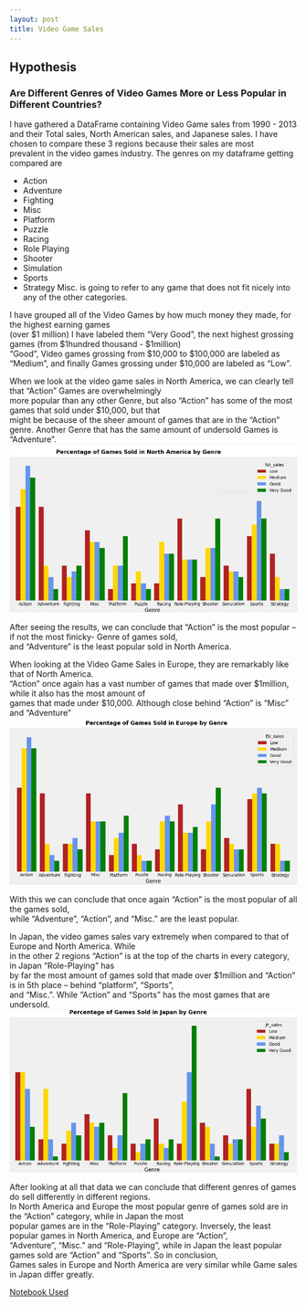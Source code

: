 ```yaml
---
layout: post
title: Video Game Sales
---
```

## Hypothesis
### Are Different Genres of Video Games More or Less Popular in Different Countries?

I have gathered a DataFrame containing Video Game sales from 1990 - 2013  
and their Total sales, North American sales, and Japanese sales.
I have chosen to compare these 3 regions because their sales are most  
prevalent in the video games industry. The genres on my dataframe getting compared are
*	Action
*	Adventure
*	Fighting
*	Misc
*	Platform
*	Puzzle
*	Racing
*	Role Playing
*	Shooter
*	Simulation
*	Sports
*	Strategy
Misc. is going to refer to any game that does not fit nicely into any of the other categories.

I have grouped all of the Video Games by how much money they made, for the highest earning games  
(over $1 million) I have labeled them “Very Good”, the next highest grossing games (from $1hundred thousand - $1million)  
“Good”, Video games grossing from $10,000 to $100,000 are labeled as “Medium”, and finally Games grossing under $10,000 are labeled as “Low”.
>
>
When we look at the video game sales in North America, we can clearly tell that “Action” Games are overwhelmingly  
more popular than any other Genre, but also “Action” has some of the most games that sold under $10,000, but that  
might be because of the sheer amount of games that are in the “Action” genre. Another Genre that has the same amount of undersold Games is “Adventure”.
![Qualifiers](https://github.com/thompsondylan33/thompsondylan/blob/master/images/NA_sales.PNG?raw=true)
>
After seeing the results, we can conclude that “Action” is the most popular – if not the most finicky- Genre of games sold,  
and “Adventure” is the least popular sold in North America.
>
>
>
When looking at the Video Game Sales in Europe, they are remarkably like that of North America.  
“Action” once again has a vast number of games that made over $1million, while it also has the most amount of  
games that made under $10,000. Although close behind “Action” is “Misc” and “Adventure”
![Qualifiers](https://github.com/thompsondylan33/thompsondylan/blob/master/images/EU_sales.PNG?raw=true)
>
With this we can conclude that once again “Action” is the most popular of all the games sold,  
while “Adventure”, “Action”, and “Misc.”  are the least popular.
>
>
>
In Japan, the video games sales vary extremely when compared to that of Europe and North America. While  
in the other 2 regions “Action” is at the top of the charts in every category, in Japan “Role-Playing” has  
by far the most amount of games sold that made over $1million and “Action” is in 5th place – behind “platform”, “Sports”,  
and “Misc.”. While “Action” and “Sports” has the most games that are undersold.
![Qualifiers](https://github.com/thompsondylan33/thompsondylan/blob/master/images/Jap_sales.PNG?raw=true)
>
>
After looking at all that data we can conclude that different genres of games do sell differently in different regions.  
In North America and Europe the most popular genre of games sold are in the “Action” category, while in Japan the most  
popular games are in the “Role-Playing” category. Inversely, the least popular games in North America, and Europe are “Action”,  
“Adventure”, “Misc.” and “Role-Playing”, while in Japan the least popular games sold are “Action” and “Sports”. So in conclusion,  
Games sales in Europe and North America are very similar while Game sales in Japan differ greatly.

[Notebook Used](https://colab.research.google.com/drive/1Cq3v6Z9FGVg7ToxOsUGCI5XFrXDULpl5?usp=sharing)
